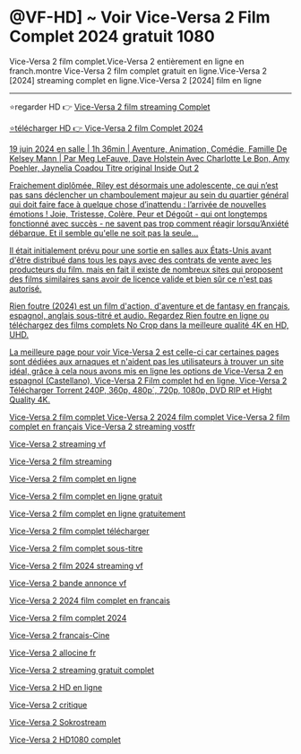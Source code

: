 # @VF-HD] ~ Voir Vice-Versa 2 Film Complet 2024 gratuit 1080

Vice-Versa 2 film complet.Vice-Versa 2 entièrement en ligne en franch.montre Vice-Versa 2 film complet gratuit en ligne.Vice-Versa 2 [2024] streaming complet en ligne.Vice-Versa 2 [2024] film en ligne

---------------------------------
⭐regarder HD 👉 <a href="https://t.co/sP3MUQjDY6" rel="nofollow">Vice-Versa 2 film streaming Complet</p>

⭐télécharger HD 👉  <a href="https://t.co/sP3MUQjDY6" rel="nofollow">Vice-Versa 2 film Complet 2024</p>

19 juin 2024 en salle | 1h 36min | Aventure, Animation, Comédie, Famille
De Kelsey Mann | Par Meg LeFauve, Dave Holstein
Avec Charlotte Le Bon, Amy Poehler, Jaynelia Coadou
Titre original Inside Out 2

Fraichement diplômée, Riley est désormais une adolescente, ce qui n’est pas sans déclencher un chamboulement majeur au sein du quartier général qui doit faire face à quelque chose d’inattendu : l’arrivée de nouvelles émotions ! Joie, Tristesse, Colère, Peur et Dégoût - qui ont longtemps fonctionné avec succès - ne savent pas trop comment réagir lorsqu’Anxiété débarque. Et il semble qu'elle ne soit pas la seule...

Il était initialement prévu pour une sortie en salles aux États-Unis avant d'être distribué dans tous les pays avec des contrats de vente avec les producteurs du film.
mais en fait il existe de nombreux sites qui proposent des films similaires sans avoir de licence valide et bien sûr ce n'est pas autorisé.

Rien foutre (2024) est un film d'action, d'aventure et de fantasy en français, espagnol, anglais sous-titré et audio. Regardez Rien foutre en ligne ou téléchargez des films complets No Crop dans la meilleure qualité 4K en HD, UHD.

La meilleure page pour voir Vice-Versa 2 est celle-ci car certaines pages sont dédiées aux arnaques et n'aident pas les utilisateurs à trouver un site idéal, grâce à cela nous avons mis en ligne les options de Vice-Versa 2 en espagnol (Castellano), Vice-Versa 2 Film complet hd en ligne, Vice-Versa 2 Télécharger Torrent 240P, 360p, 480p´, 720p, 1080p, DVD RIP et Hight Quality 4K.

Vice-Versa 2 film complet
Vice-Versa 2 2024 film complet
Vice-Versa 2 film complet en français
Vice-Versa 2 streaming vostfr

Vice-Versa 2 streaming vf

Vice-Versa 2 film streaming

Vice-Versa 2 film complet en ligne

Vice-Versa 2 film complet en ligne gratuit

Vice-Versa 2 film complet en ligne gratuitement

Vice-Versa 2 film complet télécharger

Vice-Versa 2 film complet sous-titre

Vice-Versa 2 film 2024 streaming vf

Vice-Versa 2 bande annonce vf

Vice-Versa 2 2024 film complet en francais

Vice-Versa 2 film complet 2024

Vice-Versa 2 francais-Cine

Vice-Versa 2 allocine fr

Vice-Versa 2 streaming gratuit complet

Vice-Versa 2 HD en ligne

Vice-Versa 2 critique

Vice-Versa 2 Sokrostream

Vice-Versa 2 HD1080 complet
